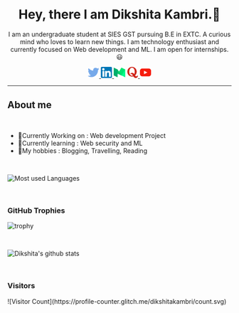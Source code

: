 <div align="center"><!--  ![](https://komarev.com/ghpvc/?username=dikshitakambri) -->
<h1 >Hey, there I am Dikshita Kambri.👋</h1>
<p>I am an undergraduate student at SIES GST pursuing B.E in EXTC. A curious mind who loves to learn new things. I am technology enthusiast and currently focused on Web development and ML. I am open for internships.😃<p>
</div>

<div align="center">
<a href="https://twitter.com/KambriDikshita"><img src="Logo/twitter.png" width=5% style="text-align: center;"> </a>
<a href="https://www.linkedin.com/in/dikshita-kambri-2b110a19b/?originalSubdomain=in"><img src="Logo/linkedin.png" width=5%> </a>
<a href="https://dikshitakambri18.medium.com/"><img src="Logo/medium.png" width=5%></a>
<a href="https://www.quora.com/profile/Dikshita-Kambri/followers"><img src="Logo/quora.png" width=5%> </a>
<a href="https://www.youtube.com/channel/UCoyNVW5RuCjXX2BVBqexz9Q"><img src="Logo/youtube.png" width=5%> </a>
</div>

<hr>
<h2>About me</h2>
<br>

<ul>
<li>🔭Currently Working on : Web development Project</li>
<li>🌱Currently learning : Web security and ML</li>
<li>💜My hobbies : Blogging, Travelling, Reading</li>
</ul>
<br>

<!-- Most used languages -->
![Most used Languages](https://github-readme-stats.vercel.app/api/top-langs/?username=dikshitakambri&theme=blue-green)

<br>

<h3>GitHub Trophies</h3>
<!-- Github trophy -->

![trophy](https://github-profile-trophy.vercel.app/?username=dikshitakambri&theme=onedark)

<br>
<!-- My stats -->

![Dikshita's github stats](https://github-readme-stats.vercel.app/api?username=dikshitakambri&theme=blue-green) 

<br>



<h3> Visitors </h3>
![Visitor Count](https://profile-counter.glitch.me/dikshitakambri/count.svg) 






